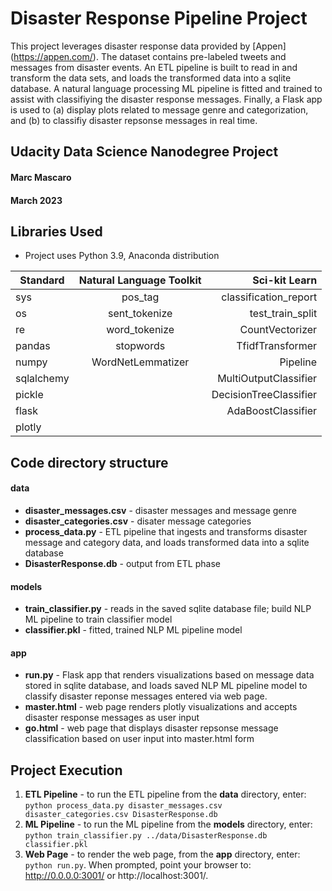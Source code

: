 # Disaster Response Pipeline Project
This project leverages disaster response data provided by [Appen] (https://appen.com/). The dataset contains pre-labeled tweets and messages from disaster events. An ETL pipeline is built to read in and transform the data sets, and loads the transformed data into a sqlite database. A natural language processing ML pipeline is fitted and trained to assist with classifiying the disaster response messages. Finally, a Flask app is used to (a) display plots related to message genre and categorization, and (b) to classifiy disaster repsonse messages in real time.

## Udacity Data Science Nanodegree Project

#### Marc Mascaro
#### March 2023

## Libraries Used
- Project uses Python 3.9, Anaconda distribution

| Standard   | Natural Language Toolkit  | Sci-kit Learn          |
| -----------|:-------------------------:| ----------------------:|
| sys        | pos_tag                   | classification_report  |
| os         | sent_tokenize             | test_train_split       |
| re         | word_tokenize             | CountVectorizer        |
| pandas     | stopwords                 | TfidfTransformer       |
| numpy      | WordNetLemmatizer         | Pipeline               |
| sqlalchemy |                           | MultiOutputClassifier  |
| pickle     |                           | DecisionTreeClassifier |
| flask      |                           | AdaBoostClassifier     |
| plotly     |                           |                        |

## Code directory structure
#### data
- **disaster_messages.csv** - disaster messages and message genre
- **disaster_categories.csv** - disater message categories
- **process_data.py** - ETL pipeline that ingests and transforms disaster message and category data, and loads transformed data into a sqlite database
- **DisasterResponse.db** - output from ETL phase

#### models
- **train_classifier.py** - reads in the saved sqlite database file; build NLP ML pipeline to train classifier model
- **classifier.pkl** - fitted, trained NLP  ML pipeline model

#### app
- **run.py** -  Flask app that renders visualizations based on message data stored in sqlite database, and loads saved NLP ML pipeline model to classify disaster reponse messages entered via web page.
- **master.html** - web page renders plotly visualizations and accepts disaster response messages as user input
- **go.html** - web page that displays disaster repsonse message classification based on user input into master.html form

## Project Execution
1. **ETL Pipeline** - to run the ETL pipeline from the **data** directory, enter: `python process_data.py disaster_messages.csv disaster_categories.csv DisasterResponse.db`
2. **ML Pipeline** - to run the ML pipeline from the **models** directory, enter: `python train_classifier.py ../data/DisasterResponse.db classifier.pkl`
3. **Web Page** - to render the web page, from the **app** directory, enter: `python run.py`. When prompted, point your browser to: http://0.0.0.0:3001/ or http://localhost:3001/.


